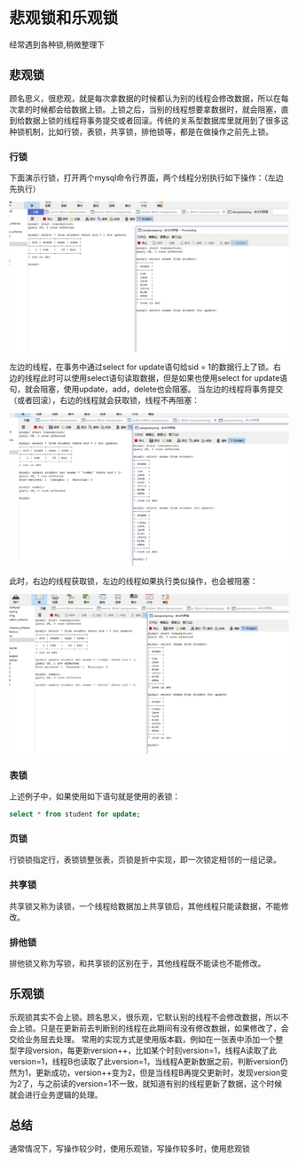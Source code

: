 # 悲观锁和乐观锁


经常遇到各种锁,稍微整理下

<!--more-->
## 悲观锁

顾名思义，很悲观，就是每次拿数据的时候都认为别的线程会修改数据，所以在每次拿的时候都会给数据上锁。上锁之后，当别的线程想要拿数据时，就会阻塞，直到给数据上锁的线程将事务提交或者回滚。传统的关系型数据库里就用到了很多这种锁机制，比如行锁，表锁，共享锁，排他锁等，都是在做操作之前先上锁。 

### 行锁

下面演示行锁，打开两个mysql命令行界面，两个线程分别执行如下操作：（左边先执行）

![Local Picture](/2019/01/15/1.png "Local Picture")

左边的线程，在事务中通过select for update语句给sid = 1的数据行上了锁。右边的线程此时可以使用select语句读取数据，但是如果也使用select for update语句，就会阻塞，使用update，add，delete也会阻塞。 
当左边的线程将事务提交（或者回滚），右边的线程就会获取锁，线程不再阻塞： 

![Local Picture](/2019/01/15/2.png "Local Picture")

此时，右边的线程获取锁，左边的线程如果执行类似操作，也会被阻塞： 

![Local Picture](/2019/01/15/3.png "Local Picture")

### 表锁

上述例子中，如果使用如下语句就是使用的表锁：

```sql
select * from student for update;
```
### 页锁
行锁锁指定行，表锁锁整张表，页锁是折中实现，即一次锁定相邻的一组记录。
### 共享锁
共享锁又称为读锁，一个线程给数据加上共享锁后，其他线程只能读数据，不能修改。 
### 排他锁
排他锁又称为写锁，和共享锁的区别在于，其他线程既不能读也不能修改。 

## 乐观锁

乐观锁其实不会上锁。顾名思义，很乐观，它默认别的线程不会修改数据，所以不会上锁。只是在更新前去判断别的线程在此期间有没有修改数据，如果修改了，会交给业务层去处理。 
常用的实现方式是使用版本戳，例如在一张表中添加一个整型字段version，每更新version++，比如某个时刻version=1，线程A读取了此version=1，线程B也读取了此version=1，当线程A更新数据之前，判断version仍然为1，更新成功，version++变为2，但是当线程B再提交更新时，发现version变为2了，与之前读的version=1不一致，就知道有别的线程更新了数据，这个时候就会进行业务逻辑的处理。 

## 总结
通常情况下，写操作较少时，使用乐观锁，写操作较多时，使用悲观锁




